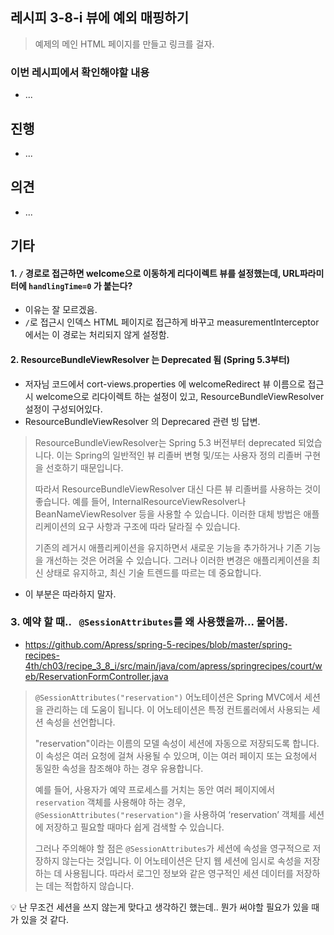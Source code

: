 ## 레시피 3-8-i 뷰에 예외 매핑하기

> 예제의 메인 HTML 페이지를 만들고 링크를 걸자.

### 이번 레시피에서 확인해야할  내용

* ...

  

## 진행

* ...





## 의견

* ...







## 기타

#### 1. `/` 경로로 접근하면 welcome으로 이동하게 리다이렉트 뷰를 설정했는데, URL파라미터에 `handlingTime=0` 가 붙는다?

* 이유는 잘 모르겠음. 
* `/`로 접근시 인덱스 HTML 페이지로 접근하게 바꾸고 measurementInterceptor에서는 이 경로는 처리되지 않게 설정함.



#### 2. ResourceBundleViewResolver 는 Deprecated 됨 (Spring 5.3부터)

* 저자님 코드에서 cort-views.properties 에 welcomeRedirect 뷰 이름으로 접근시 welcome으로 리다이렉트 하는 설정이 있고, ResourceBundleViewResolver  설정이 구성되어있다.
* ResourceBundleViewResolver 의 Deprecared 관련 빙 답변.

> ResourceBundleViewResolver는 Spring 5.3 버전부터 deprecated 되었습니다. 이는 Spring의 일반적인 뷰 리졸버 변형 및/또는 사용자 정의 리졸버 구현을 선호하기 때문입니다.
>
> 따라서 ResourceBundleViewResolver 대신 다른 뷰 리졸버를 사용하는 것이 좋습니다. 예를 들어, InternalResourceViewResolver나 BeanNameViewResolver 등을 사용할 수 있습니다. 이러한 대체 방법은 애플리케이션의 요구 사항과 구조에 따라 달라질 수 있습니다.
>
> 기존의 레거시 애플리케이션을 유지하면서 새로운 기능을 추가하거나 기존 기능을 개선하는 것은 어려울 수 있습니다. 그러나 이러한 변경은 애플리케이션을 최신 상태로 유지하고, 최신 기술 트렌드를 따르는 데 중요합니다.

* 이 부분은 따라하지 말자.



### 3.  예약 할 때.. ` @SessionAttributes`를 왜 사용했을까... 물어봄.

* https://github.com/Apress/spring-5-recipes/blob/master/spring-recipes-4th/ch03/recipe_3_8_i/src/main/java/com/apress/springrecipes/court/web/ReservationFormController.java

> `@SessionAttributes("reservation")` 어노테이션은 Spring MVC에서 세션을 관리하는 데 도움이 됩니다. 이 어노테이션은 특정 컨트롤러에서 사용되는 세션 속성을 선언합니다.
>
> "reservation"이라는 이름의 모델 속성이 세션에 자동으로 저장되도록 합니다. 이 속성은 여러 요청에 걸쳐 사용될 수 있으며, 이는 여러 페이지 또는 요청에서 동일한 속성을 참조해야 하는 경우 유용합니다.
>
> 예를 들어, 사용자가 예약 프로세스를 거치는 동안 여러 페이지에서 `reservation` 객체를 사용해야 하는 경우, `@SessionAttributes("reservation")`을 사용하여 ‘reservation’ 객체를 세션에 저장하고 필요할 때마다 쉽게 검색할 수 있습니다.
>
> 그러나 주의해야 할 점은 `@SessionAttributes`가 세션에 속성을 영구적으로 저장하지 않는다는 것입니다. 이 어노테이션은 단지 웹 세션에 임시로 속성을 저장하는 데 사용됩니다. 따라서 로그인 정보와 같은 영구적인 세션 데이터를 저장하는 데는 적합하지 않습니다.

💡 난 무조건 세션을 쓰지 않는게 맞다고 생각하긴 했는데.. 뭔가 써야할 필요가 있을 때가 있을 것 같다.
